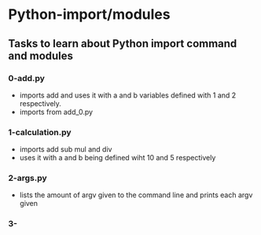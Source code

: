 # Python-import/modules
## Tasks to learn about Python import command and modules

### 0-add.py
- imports add and uses it with a and b variables defined with 1 and 2 respectively.
- imports from add_0.py

### 1-calculation.py
- imports add sub mul and div
- uses it with a and b being defined wiht 10 and 5 respectively

### 2-args.py
- lists the amount of argv given to the command line and prints each argv given

### 3-